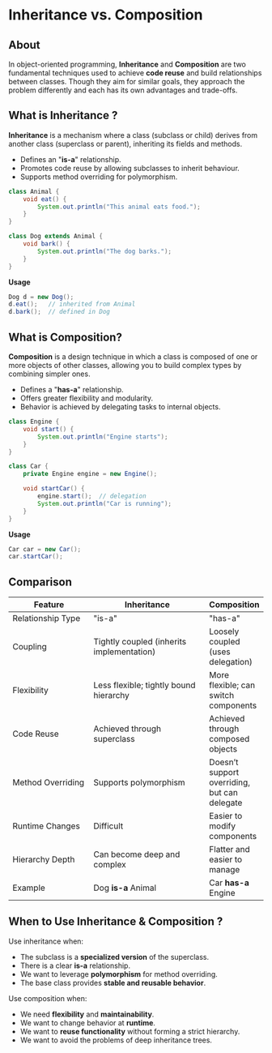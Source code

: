 # Inheritance vs. Composition

## About

In object-oriented programming, **Inheritance** and **Composition** are two fundamental techniques used to achieve **code reuse** and build relationships between classes. Though they aim for similar goals, they approach the problem differently and each has its own advantages and trade-offs.

## **What is Inheritance ?**

**Inheritance** is a mechanism where a class (subclass or child) derives from another class (superclass or parent), inheriting its fields and methods.

* Defines an "**is-a**" relationship.
* Promotes code reuse by allowing subclasses to inherit behaviour.
* Supports method overriding for polymorphism.

```java
class Animal {
    void eat() {
        System.out.println("This animal eats food.");
    }
}

class Dog extends Animal {
    void bark() {
        System.out.println("The dog barks.");
    }
}
```

**Usage**

```java
Dog d = new Dog();
d.eat();   // inherited from Animal
d.bark();  // defined in Dog
```

## **What is Composition?**

**Composition** is a design technique in which a class is composed of one or more objects of other classes, allowing you to build complex types by combining simpler ones.

* Defines a "**has-a**" relationship.
* Offers greater flexibility and modularity.
* Behavior is achieved by delegating tasks to internal objects.

```java
class Engine {
    void start() {
        System.out.println("Engine starts");
    }
}

class Car {
    private Engine engine = new Engine();

    void startCar() {
        engine.start();  // delegation
        System.out.println("Car is running");
    }
}
```

**Usage**

```java
Car car = new Car();
car.startCar();
```

## Comparison

<table><thead><tr><th width="179.984375">Feature</th><th width="274.78125">Inheritance</th><th>Composition</th></tr></thead><tbody><tr><td>Relationship Type</td><td>"is-a"</td><td>"has-a"</td></tr><tr><td>Coupling</td><td>Tightly coupled (inherits implementation)</td><td>Loosely coupled (uses delegation)</td></tr><tr><td>Flexibility</td><td>Less flexible; tightly bound hierarchy</td><td>More flexible; can switch components</td></tr><tr><td>Code Reuse</td><td>Achieved through superclass</td><td>Achieved through composed objects</td></tr><tr><td>Method Overriding</td><td>Supports polymorphism</td><td>Doesn’t support overriding, but can delegate</td></tr><tr><td>Runtime Changes</td><td>Difficult</td><td>Easier to modify components</td></tr><tr><td>Hierarchy Depth</td><td>Can become deep and complex</td><td>Flatter and easier to manage</td></tr><tr><td>Example</td><td>Dog <strong>is-a</strong> Animal</td><td>Car <strong>has-a</strong> Engine</td></tr></tbody></table>

## **When to Use Inheritance & Composition ?**

Use inheritance when:

* The subclass is a **specialized version** of the superclass.
* There is a clear **is-a** relationship.
* We want to leverage **polymorphism** for method overriding.
* The base class provides **stable and reusable behavior**.

Use composition when:

* We need **flexibility** and **maintainability**.
* We want to change behavior at **runtime**.
* We want to **reuse functionality** without forming a strict hierarchy.
* We want to avoid the problems of deep inheritance trees.
